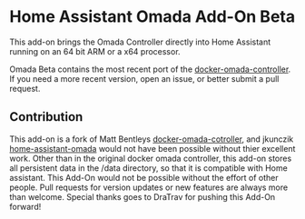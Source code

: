 # Home Assistant Omada Add-On Beta

This add-on brings the Omada Controller directly into Home Assistant running on an 64 bit ARM or a x64 processor.

Omada Beta contains the most recent port of the
[docker-omada-controller](https://github.com/mbentley/docker-omada-controller).
If you need a more recent version, open an issue, or better submit a pull request.

## Contribution

This add-on is a fork of Matt Bentleys
[docker-omada-cotroller](https://github.com/mbentley/docker-omada-controller),
and jkunczik [home-assistant-omada](https://github.com/jkunczik/home-assistant-omada)
would not have been possible without thier excellent work.
Other than in the original docker omada controller,
this add-on stores all persistent data in the /data directory,
so that it is compatible with Home assistant.
This Add-On would not be possible without the effort of other people.
Pull requests for version updates or new features are always more than welcome.
Special thanks goes to DraTrav for pushing this Add-On forward!
